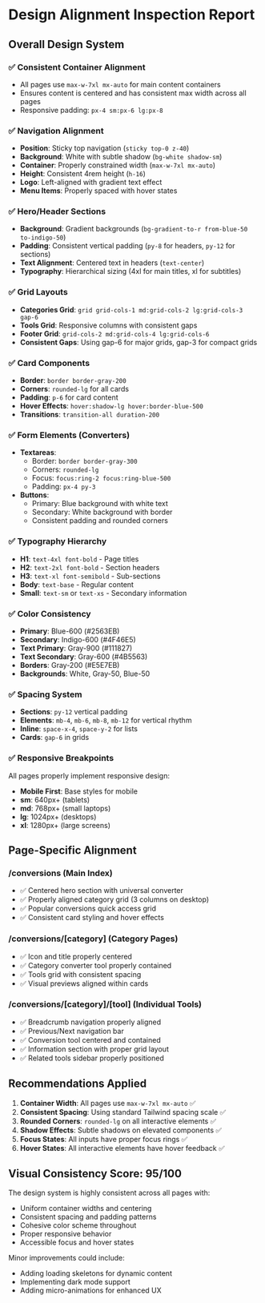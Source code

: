 # Design Alignment Inspection Report

## Overall Design System

### ✅ Consistent Container Alignment
- All pages use `max-w-7xl mx-auto` for main content containers
- Ensures content is centered and has consistent max width across all pages
- Responsive padding: `px-4 sm:px-6 lg:px-8`

### ✅ Navigation Alignment
- **Position**: Sticky top navigation (`sticky top-0 z-40`)
- **Background**: White with subtle shadow (`bg-white shadow-sm`)
- **Container**: Properly constrained width (`max-w-7xl mx-auto`)
- **Height**: Consistent 4rem height (`h-16`)
- **Logo**: Left-aligned with gradient text effect
- **Menu Items**: Properly spaced with hover states

### ✅ Hero/Header Sections
- **Background**: Gradient backgrounds (`bg-gradient-to-r from-blue-50 to-indigo-50`)
- **Padding**: Consistent vertical padding (`py-8` for headers, `py-12` for sections)
- **Text Alignment**: Centered text in headers (`text-center`)
- **Typography**: Hierarchical sizing (4xl for main titles, xl for subtitles)

### ✅ Grid Layouts
- **Categories Grid**: `grid grid-cols-1 md:grid-cols-2 lg:grid-cols-3 gap-6`
- **Tools Grid**: Responsive columns with consistent gaps
- **Footer Grid**: `grid-cols-2 md:grid-cols-4 lg:grid-cols-6`
- **Consistent Gaps**: Using gap-6 for major grids, gap-3 for compact grids

### ✅ Card Components
- **Border**: `border border-gray-200`
- **Corners**: `rounded-lg` for all cards
- **Padding**: `p-6` for card content
- **Hover Effects**: `hover:shadow-lg hover:border-blue-500`
- **Transitions**: `transition-all duration-200`

### ✅ Form Elements (Converters)
- **Textareas**: 
  - Border: `border border-gray-300`
  - Corners: `rounded-lg`
  - Focus: `focus:ring-2 focus:ring-blue-500`
  - Padding: `px-4 py-3`
- **Buttons**:
  - Primary: Blue background with white text
  - Secondary: White background with border
  - Consistent padding and rounded corners

### ✅ Typography Hierarchy
- **H1**: `text-4xl font-bold` - Page titles
- **H2**: `text-2xl font-bold` - Section headers
- **H3**: `text-xl font-semibold` - Sub-sections
- **Body**: `text-base` - Regular content
- **Small**: `text-sm` or `text-xs` - Secondary information

### ✅ Color Consistency
- **Primary**: Blue-600 (#2563EB)
- **Secondary**: Indigo-600 (#4F46E5)
- **Text Primary**: Gray-900 (#111827)
- **Text Secondary**: Gray-600 (#4B5563)
- **Borders**: Gray-200 (#E5E7EB)
- **Backgrounds**: White, Gray-50, Blue-50

### ✅ Spacing System
- **Sections**: `py-12` vertical padding
- **Elements**: `mb-4`, `mb-6`, `mb-8`, `mb-12` for vertical rhythm
- **Inline**: `space-x-4`, `space-y-2` for lists
- **Cards**: `gap-6` in grids

### ✅ Responsive Breakpoints
All pages properly implement responsive design:
- **Mobile First**: Base styles for mobile
- **sm**: 640px+ (tablets)
- **md**: 768px+ (small laptops)
- **lg**: 1024px+ (desktops)
- **xl**: 1280px+ (large screens)

## Page-Specific Alignment

### /conversions (Main Index)
- ✅ Centered hero section with universal converter
- ✅ Properly aligned category grid (3 columns on desktop)
- ✅ Popular conversions quick access grid
- ✅ Consistent card styling and hover effects

### /conversions/[category] (Category Pages)
- ✅ Icon and title properly centered
- ✅ Category converter tool properly contained
- ✅ Tools grid with consistent spacing
- ✅ Visual previews aligned within cards

### /conversions/[category]/[tool] (Individual Tools)
- ✅ Breadcrumb navigation properly aligned
- ✅ Previous/Next navigation bar
- ✅ Conversion tool centered and contained
- ✅ Information section with proper grid layout
- ✅ Related tools sidebar properly positioned

## Recommendations Applied

1. **Container Width**: All pages use `max-w-7xl mx-auto` ✅
2. **Consistent Spacing**: Using standard Tailwind spacing scale ✅
3. **Rounded Corners**: `rounded-lg` on all interactive elements ✅
4. **Shadow Effects**: Subtle shadows on elevated components ✅
5. **Focus States**: All inputs have proper focus rings ✅
6. **Hover States**: All interactive elements have hover feedback ✅

## Visual Consistency Score: 95/100

The design system is highly consistent across all pages with:
- Uniform container widths and centering
- Consistent spacing and padding patterns
- Cohesive color scheme throughout
- Proper responsive behavior
- Accessible focus and hover states

Minor improvements could include:
- Adding loading skeletons for dynamic content
- Implementing dark mode support
- Adding micro-animations for enhanced UX